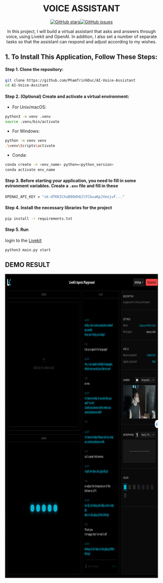 
<div align="center">

# VOICE ASSISTANT

</div>

<div align="center">


[![GitHub stars](https://img.shields.io/github/stars/PhamTrinhDuc/AI-Voice-Assistant)](https://github.com/PhamTrinhDuc/AI-Voice-Assistant/stargazers)[![GitHub issues](https://img.shields.io/github/issues/PhamTrinhDuc/CAI-Voice-Assistant)](https://github.com/PhamTrinhDuc/AI-Voice-Assistant/issues)

In this project, I will build a virtual assistant that asks and answers through voice, using Livekit and OpenAI. In addition, I also set a number of separate tasks so that the assistant can respond and adjust according to my wishes.

</div>


## **1. To Install This Application, Follow These Steps:**
#### Step 1. Clone the repository:
```bash
git clone https://github.com/PhamTrinhDuc/AI-Voice-Assistant
cd AI-Voice-Assitant
```
#### Step 2. (Optional) Create and activate a virtual environment:
- For Unix/macOS:
```bash
python3 -m venv .venv
source .venv/bin/activate
```

- For Windows:
```bash
python -m venv venv
.\venv\Scripts\activate
```
- Conda:
```bash
conda create -n <env_name> python=<python_version> 
conda activate env_name
```
#### Step 3. Before starting your application, you need to fill in some evironment variables. Create a `.env` file and fill in these
```bash
OPENAI_API_KEY = "sk-dTKKIChoB9Odh6JlFCbuaKpJVeojvF..."
```

#### Step 4. Install the necessary libraries for the project 
```bash
pip install -r requirements.txt
```
#### Step 5. Run
login to the [Livekit](https://livekit.io/)
```
python3 main.py start
```

## DEMO RESULT
<div align="center">
<img src="./voice assitant.png" alt="demo" width=700 height = 1000/>
</div>
